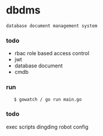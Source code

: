 # dbdms
    database document management system

### todo
+ rbac role based access control 
+ jwt
+ database document
+ cmdb


### run 
```shell
   $ gowatch / go run main.go
```

### todo
   exec scripts
   dingding robot config
   